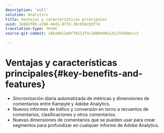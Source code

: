 ```yaml
---
description: 'null'
solution: Analytics
title: Ventajas y características principales
uuid: 3e865f89-a786-44d1-877d-36cb58cb3f74
translation-type: tm+mt
source-git-commit: 16ba0b12e0f70112f4c10804d0a13c278388ecc2

---
```



# Ventajas y características principales{#key-benefits-and-features}

* Sincronización diaria automatizada de métricas y dimensiones de comentarios entre Kampyle y Adobe Analytics.
* Nuevos informes de tráfico y conversión en torno a recuentos de comentarios, clasificaciones y otros comentarios.
* Nuevas dimensiones de comentarios que se pueden usar para crear segmentos para profundizar en cualquier informe de Adobe Analytics.

